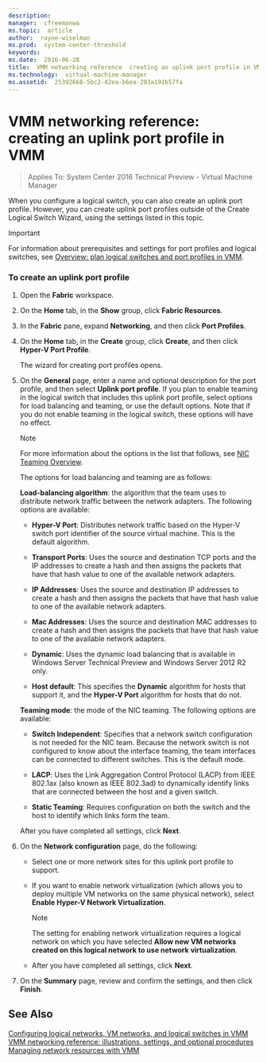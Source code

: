 ```yaml
---
description:  
manager:  cfreemanwa
ms.topic:  article
author:  rayne-wiselman
ms.prod:  system-center-threshold
keywords:  
ms.date:  2016-06-28
title:  VMM networking reference  creating an uplink port profile in VMM
ms.technology:  virtual-machine-manager
ms.assetid:  25392668-5bc2-42ea-b6ea-293a191b57fa
---
```


# VMM networking reference: creating an uplink port profile in VMM

>Applies To: System Center 2016 Technical Preview - Virtual Machine Manager

When you configure a logical switch, you can also create an uplink port profile. However, you can create uplink port profiles outside of the Create Logical Switch Wizard, using the settings listed in this topic.

> [!IMPORTANT]
> For information about prerequisites and settings for port profiles and logical switches, see [Overview: plan logical switches and port profiles in VMM](Overview--plan-logical-switches-and-port-profiles-in-VMM.md).

### To create an uplink port profile

1.  Open the **Fabric** workspace.

2.  On the **Home** tab, in the **Show** group, click **Fabric Resources**.

3.  In the **Fabric** pane, expand **Networking**, and then click **Port Profiles**.

4.  On the **Home** tab, in the **Create** group, click **Create**, and then click **Hyper-V Port Profile**.

    The wizard for creating port profiles opens.

5.  On the **General** page, enter a name and optional description for the port profile, and then select **Uplink port profile**. If you plan to enable teaming in the logical switch that includes this uplink port profile, select options for load balancing and teaming, or use the default options. Note that if you do not enable teaming in the logical switch, these options will have no effect.

    > [!NOTE]
    > For more information about the options in the list that follows, see [NIC Teaming Overview](http://technet.microsoft.com/library/hh831648.aspx).

    The options for load balancing and teaming are as follows:

    **Load-balancing algorithm**: the algorithm that the team uses to distribute network traffic between the network adapters. The following options are available:

    -   **Hyper-V Port**: Distributes network traffic based on the Hyper-V switch port identifier of the source virtual machine. This is the default algorithm.

    -   **Transport Ports**: Uses the source and destination TCP ports and the IP addresses to create a hash and then assigns the packets that have that hash value to one of the available network adapters.

    -   **IP Addresses**: Uses the source and destination IP addresses to create a hash and then assigns the packets that have that hash value to one of the available network adapters.

    -   **Mac Addresses**: Uses the source and destination MAC addresses to create a hash and then assigns the packets that have that hash value to one of the available network adapters.

    -   **Dynamic**: Uses the dynamic load balancing that is available in Windows Server Technical Preview and Windows Server 2012 R2 only.

    -   **Host default**: This specifies the **Dynamic** algorithm for hosts that support it, and the **Hyper-V Port** algorithm for hosts that do not.

    **Teaming mode**: the mode of the NIC teaming. The following options are available:

    -   **Switch Independent**: Specifies that a network switch configuration is not needed for the NIC team. Because the network switch is not configured to know about the interface teaming, the team interfaces can be connected to different switches. This is the default mode.

    -   **LACP**: Uses the Link Aggregation Control Protocol (LACP) from IEEE 802.1ax (also known as IEEE 802.3ad) to dynamically identify links that are connected between the host and a given switch.

    -   **Static Teaming**: Requires configuration on both the switch and the host to identify which links form the team.

    After you have completed all settings, click **Next**.

6.  On the **Network configuration** page, do the following:

    -   Select one or more network sites for this uplink port profile to support.

    -   If you want to enable network virtualization (which allows you to deploy multiple VM networks on the same physical network), select **Enable Hyper-V Network Virtualization**.

        > [!NOTE]
        > The setting for enabling network virtualization requires a logical network on which you have selected **Allow new VM networks created on this logical network to use network virtualization**.

    -   After you have completed all settings, click **Next**.

7.  On the **Summary** page, review and confirm the settings, and then click **Finish**.

## See Also
[Configuring logical networks, VM networks, and logical switches in VMM](Configuring-logical-networks,-VM-networks,-and-logical-switches-in-VMM.md)
[VMM networking reference: illustrations, settings, and optional procedures](VMM-networking-reference--illustrations,-settings,-and-optional-procedures.md)
[Managing network resources with VMM](Managing-network-resources-with-VMM.md)



